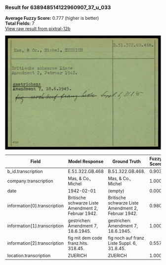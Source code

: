 ### Result for 638948514122960907_37_u_033
**Average Fuzzy Score:** 0.777 (higher is better)<br>
**Total Fields:** 7<br>
[View raw result from pixtral-12b](https://github.com/RISE-UNIBAS/humanities_data_benchmark/blob/main/results/2025-10-24/T0329/request_T0329_638948514122960907_37_u_033.json)

<img src="https://github.com/RISE-UNIBAS/humanities_data_benchmark/blob/main/benchmarks/blacklist/images/638948514122960907_37_u_033.jpg?raw=true" alt="638948514122960907_37_u_033" width="600px">

| Field | Model Response | Ground Truth | Fuzzy Score | Match |
|-------|----------------|--------------|-------------|-------|
| b_id.transcription | E.51.322.GB.468 | B.51.322.GB.468. | 0.903 | ❌ |
| company.transcription | Mas, & Co., Michel | Mas, & Co., Michel | 1.000 | ✅ |
| date | 1942-02-01 | (empty) | 0.000 | ❌ |
| information[0].transcription | Britische schwarze Liste Amendment 2, Februar 1942. | Britische schwarze Liste<br>Amendment 2, Februar 1942. | 0.980 | ✅ |
| information[1].transcription | gestrichen:<br>Amendment 7, 18.6.1945. | gestrichen:<br>Amendment 7, 18.6.1945. | 1.000 | ✅ |
| information[2].transcription | fig mit dem code franz.hits. 318.45. | fig noch auf franz Liste Suppl. 6, 31.8.45. | 0.557 | ❌ |
| location.transcription | ZUERICH | ZUERICH | 1.000 | ✅ |
